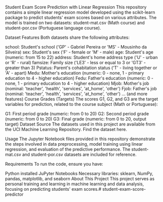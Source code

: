 Student Exam Score Prediction with Linear Regression
This repository contains a simple linear regression model developed using the scikit-learn package to predict students' exam scores based on various attributes. The model is trained on two datasets: student-mat.csv (Math course) and student-por.csv (Portuguese language course).

Dataset Features
Both datasets share the following attributes:

school: Student's school ('GP' - Gabriel Pereira or 'MS' - Mousinho da Silveira)
sex: Student's sex ('F' - female or 'M' - male)
age: Student's age (numeric: from 15 to 22)
address: Student's home address type ('U' - urban or 'R' - rural)
famsize: Family size ('LE3' - less or equal to 3 or 'GT3' - greater than 3)
Pstatus: Parent's cohabitation status ('T' - living together or 'A' - apart)
Medu: Mother's education (numeric: 0 - none, 1 - primary education to 4 - higher education)
Fedu: Father's education (numeric: 0 - none, 1 - primary education to 4 - higher education)
Mjob: Mother's job (nominal: 'teacher', 'health', 'services', 'at_home', 'other')
Fjob: Father's job (nominal: 'teacher', 'health', 'services', 'at_home', 'other')
... (and more features)
Course Grades (Targets)
The scores G1, G2, and G3 are the target variables for prediction, related to the course subject (Math or Portuguese):

G1: First period grade (numeric: from 0 to 20)
G2: Second period grade (numeric: from 0 to 20)
G3: Final grade (numeric: from 0 to 20, output target)
Dataset Source
The datasets used in this project are available from the UCI Machine Learning Repository. Find the dataset here.

Usage
The Jupyter Notebook files provided in this repository demonstrate the steps involved in data preprocessing, model training using linear regression, and evaluation of the predictive performance. The student-mat.csv and student-por.csv datasets are included for reference.

Requirements
To run the code, ensure you have:

Python installed
JuPyter Notebooks
Necessary libraries: sklearn, NumPy, pandas, matplotlib, and seaborn
About This Project
This project serves as personal training and learning in machine learning and data analysis, focusing on predicting students' exam scores.# student-exam-score-predictor
